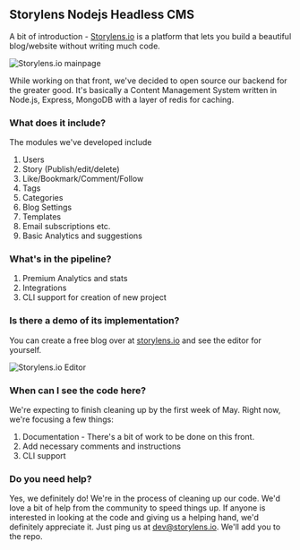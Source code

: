 ## Storylens Nodejs Headless CMS

A bit of introduction - [Storylens.io](https://storylens.io) is a platform that lets you build a beautiful blog/website without writing much code. 


![Storylens.io mainpage](https://res.cloudinary.com/storylens/image/upload/v1587023153/Screenshot_2020-04-16_at_1.14.24_PM.png "Storylens.io Main page")


While working on that front, we've decided to open source our backend for the greater good. It's basically a Content Management System written in Node.js, Express, MongoDB with a layer of redis for caching.

### What does it include?

The modules we've developed include
1. Users
2. Story (Publish/edit/delete)
3. Like/Bookmark/Comment/Follow
4. Tags
5. Categories
6. Blog Settings
7. Templates
8. Email subscriptions etc.
9. Basic Analytics and suggestions

### What's in the pipeline?
1. Premium Analytics and stats
2. Integrations
3. CLI support for creation of new project


### Is there a demo of its implementation?

You can create a free blog over at [storylens.io](https://storylens.io) and see the editor for yourself. 

![Storylens.io Editor](https://res.cloudinary.com/storylens/image/upload/v1587026283/ezgif-1-7257deec3671.gif)


### When can I see the code here?
We're expecting to finish cleaning up by the first week of May. Right now, we're focusing a few things: 
1. Documentation - There's a bit of work to be done on this front.
2. Add necessary comments and instructions
3. CLI support

### Do you need help?
Yes, we definitely do! We're in the process of cleaning up our code. We'd love a bit of help from the community to speed things up. If anyone is interested in looking at the code and giving us a helping hand, we'd definitely appreciate it. Just ping us at dev@storylens.io. We'll add you to the repo.
